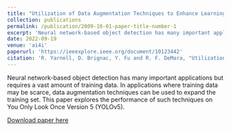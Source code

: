 ```yaml
---
title: "Utilization of Data Augmentation Techniques to Enhance Learning with Sparse Datasets"
collection: publications
permalink: /publication/2009-10-01-paper-title-number-1
excerpt: 'Neural network-based object detection has many important applications but requires a vast amount of training data. In applications where training data may be scarce, data augmentation techniques can be used to expand the training set. This paper explores the performance of such techniques on You Only Look Once Version 5 (YOLOv5).'
date: 2022-09-19
venue: 'ai4i'
paperurl: 'https://ieeexplore.ieee.org/document/10123442'
citation: 'R. Yarnell, D. Brignac, Y. Fu and R. F. DeMara, "Utilization of Data Augmentation Techniques to Enhance Learning with Sparse Datasets," 2022 5th International Conference on Artificial Intelligence for Industries (AI4I), Laguna Hills, CA, USA, 2022, pp. 73-73, doi: 10.1109/AI4I54798.2022.00025.'
---
```


Neural network-based object detection has many important applications but requires a vast amount of training data. In applications where training data may be scarce, data augmentation techniques can be used to expand the training set. This paper explores the performance of such techniques on You Only Look Once Version 5 (YOLOv5).

[Download paper here](http://dannybrig.github.io/files/Utilization_of_Data_Augmentation_Techniques_to_Enhance_Learning_with_Sparse_Datasets.pdf)